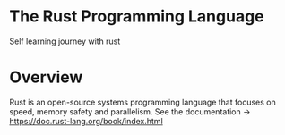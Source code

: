 # The Rust Programming Language

Self learning journey with rust

# Overview 
Rust is an open-source systems programming language that focuses on speed, memory safety and parallelism. See the documentation -> https://doc.rust-lang.org/book/index.html